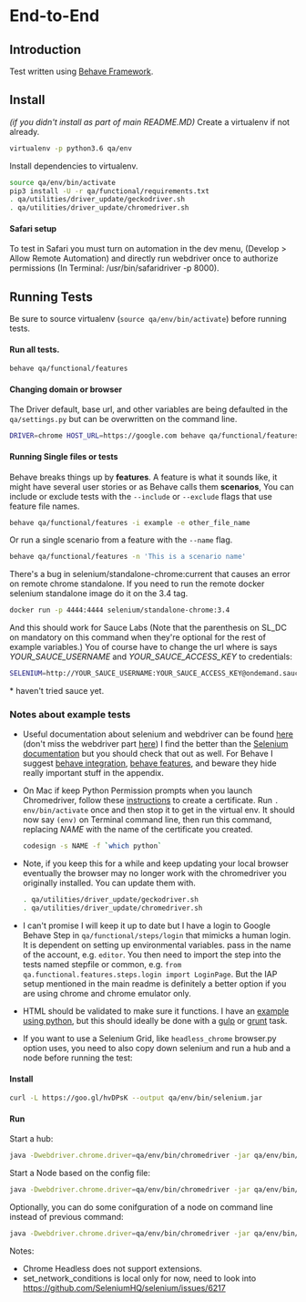 # End-to-End

## Introduction

Test written using [Behave Framework](http://pythonhosted.org/behave/).

## Install
*(if you didn't install as part of main README.MD)*
Create a virtualenv if not already.

```bash
virtualenv -p python3.6 qa/env
```

Install dependencies to virtualenv.

```bash
source qa/env/bin/activate
pip3 install -U -r qa/functional/requirements.txt
. qa/utilities/driver_update/geckodriver.sh
. qa/utilities/driver_update/chromedriver.sh
```

#### Safari setup
To test in Safari you must turn on automation in the dev menu, (Develop > Allow
Remote Automation) and directly run webdriver once to authorize
permissions (In Terminal: /usr/bin/safaridriver -p 8000).

## Running Tests
Be sure to source virtualenv (```source qa/env/bin/activate```) before
running tests.

#### Run all tests.

```bash
behave qa/functional/features
```

#### Changing domain or browser
The Driver default, base url, and other variables are being defaulted in the
`qa/settings.py` but can be overwritten on the command line.

```bash
DRIVER=chrome HOST_URL=https://google.com behave qa/functional/features/
```

#### Running Single files or tests
Behave breaks things up by **features**. A feature is what it sounds like, it
might have several user stories or as Behave calls them **scenarios**,
You can include or exclude tests with the ```--include``` or ```--exclude```
flags that use feature file names.

```bash
behave qa/functional/features -i example -e other_file_name
```

Or run a single scenario from a feature with the ```--name``` flag.

```bash
behave qa/functional/features -n 'This is a scenario name'
```

There's a bug in selenium/standalone-chrome:current that causes an error on
remote chrome standalone. If you need to run the remote docker selenium
standalone image do it on the 3.4 tag.

```bash
docker run -p 4444:4444 selenium/standalone-chrome:3.4
```

And this should work for Sauce Labs (Note that the parenthesis on SL_DC on
mandatory on this command when they're optional for the rest of example
variables.) You of course have to change the url where is says
*YOUR_SAUCE_USERNAME* and *YOUR_SAUCE_ACCESS_KEY* to credentials:

```bash
SELENIUM=http://YOUR_SAUCE_USERNAME:YOUR_SAUCE_ACCESS_KEY@ondemand.saucelabs.com:80/wd/hub SL_DC='{"platform": "Mac OS X 10.9", "browserName": "chrome", "version": "31"}'  DRIVER=saucelabs HOST_URL=https://bynd.com behave qa/functional/features
```

\* haven't tried sauce yet.


### Notes about example tests

* Useful documentation about selenium and webdriver can be found [here](http://selenium-python.readthedocs.io/)
    (don't miss the webdriver part [here](http://selenium-python.readthedocs.io/api.html#locate-elements-by)) I find
    the better than the [Selenium documentation](http://www.seleniumhq.org/docs/) but you should
    check that out as well. For Behave I suggest
    [behave integration](http://behave.readthedocs.io/en/latest/tutorial.html),
    [behave features](https://pythonhosted.org/behave/gherkin.html#given-when-then-and-but), and beware they hide
    really important stuff in the appendix.
* On Mac if keep Python Permission prompts when you launch Chromedriver,
    follow these [instructions](http://bd808.com/blog/2013/10/21/creating-a-self-signed-code-certificate-for-xcode/) to
    create a certificate. Run `. env/bin/activate` once and then stop it to get in the virtual env. It should now
    say `(env)` on Terminal command line, then run this command, replacing *NAME* with the name of the certificate
    you created.

    ```bash
    codesign -s NAME -f `which python`
    ```

* Note, if you keep this for a while and keep updating your local browser eventually the browser may no longer work
    with the chromedriver you originally installed. You can update them with.

    ```bash
    . qa/utilities/driver_update/geckodriver.sh
    . qa/utilities/driver_update/chromedriver.sh
    ```

* I can't promise I will keep it up to date but I have a login to Google Behave Step in `qa/functional/steps/login`
    that mimicks a human login. It is dependent on setting up environmental variables. pass in the name of the account,
    e.g. `editor`. You then need to import the step into the tests named stepfile or common,
    e.g. `from qa.functional.features.steps.login import LoginPage`. But the IAP setup mentioned in the main readme
    is definitely a better option if you are using chrome and chrome emulator only.
* HTML should be validated to make sure it functions. I have an [example using python](https://github.com/Jiff21/Notes/blob/master/test/behave/features/steps/best_practices.py),
    but this should ideally be done with a [gulp](https://www.npmjs.com/package/gulp-html-validator) or [grunt](https://www.npmjs.com/package/grunt-html-validation) task.
* If you want to use a Selenium Grid, like `headless_chrome` browser.py option uses, you need to also copy down
    selenium and run a hub and a node before running the test:


#### Install

```bash
curl -L https://goo.gl/hvDPsK --output qa/env/bin/selenium.jar
```

#### Run

Start a hub:

```bash
java -Dwebdriver.chrome.driver=qa/env/bin/chromedriver -jar qa/env/bin/selenium.jar  -role hub
```

Start a Node based on the config file:

```bash
java -Dwebdriver.chrome.driver=qa/env/bin/chromedriver -jar qa/env/bin/selenium.jar  -role node -nodeConfig qa/utilities/selenium/nodeconfig.json
```

Optionally, you can do some conifguration of a node on command line instead of previous command:

```bash
java -Dwebdriver.chrome.driver=qa/env/bin/chromedriver -jar qa/env/bin/selenium.jar  -role  node -hub http://localhost:4444/grid/register -port 5556  -browser browserName=firefox,javascriptEnabled=true,maxInstances=10,platform=ANY -browser browserName=chrome,javascriptEnabled=true,maxInstances=10,platform=ANY -browser browserName=safari,javascriptEnabled=true,maxInstances=1,platform=ANY
```

Notes:
* Chrome Headless does not support extensions.
* set_network_conditions is local only for now, need to look into https://github.com/SeleniumHQ/selenium/issues/6217
